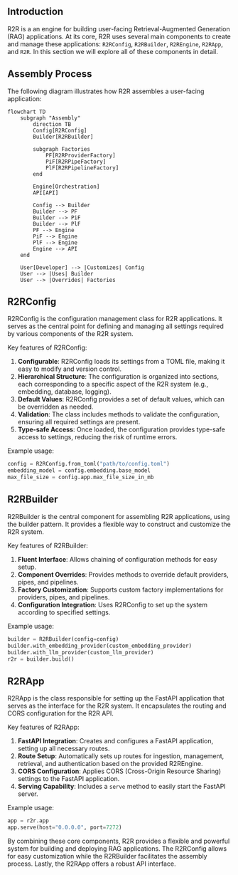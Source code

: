 
## Introduction

R2R is a an engine for building user-facing Retrieval-Augmented Generation (RAG) applications. At its core, R2R uses several main components to create and manage these applications: `R2RConfig`, `R2RBuilder`, `R2REngine`, `R2RApp`, and `R2R`. In this section we will explore all of these components in detail.

## Assembly Process

The following diagram illustrates how R2R assembles a user-facing application:

```mermaid
flowchart TD
    subgraph "Assembly"
        direction TB
        Config[R2RConfig]
        Builder[R2RBuilder]

        subgraph Factories
            PF[R2RProviderFactory]
            PiF[R2RPipeFactory]
            PlF[R2RPipelineFactory]
        end

        Engine[Orchestration]
        API[API]

        Config --> Builder
        Builder --> PF
        Builder --> PiF
        Builder --> PlF
        PF --> Engine
        PiF --> Engine
        PlF --> Engine
        Engine --> API
    end

    User[Developer] --> |Customizes| Config
    User --> |Uses| Builder
    User --> |Overrides| Factories
```

## R2RConfig

R2RConfig is the configuration management class for R2R applications. It serves as the central point for defining and managing all settings required by various components of the R2R system.

Key features of R2RConfig:

1. **Configurable**: R2RConfig loads its settings from a TOML file, making it easy to modify and version control.
2. **Hierarchical Structure**: The configuration is organized into sections, each corresponding to a specific aspect of the R2R system (e.g., embedding, database, logging).
3. **Default Values**: R2RConfig provides a set of default values, which can be overridden as needed.
4. **Validation**: The class includes methods to validate the configuration, ensuring all required settings are present.
5. **Type-safe Access**: Once loaded, the configuration provides type-safe access to settings, reducing the risk of runtime errors.

Example usage:
```python
config = R2RConfig.from_toml("path/to/config.toml")
embedding_model = config.embedding.base_model
max_file_size = config.app.max_file_size_in_mb
```

## R2RBuilder

R2RBuilder is the central component for assembling R2R applications, using the builder pattern. It provides a flexible way to construct and customize the R2R system.

Key features of R2RBuilder:

1. **Fluent Interface**: Allows chaining of configuration methods for easy setup.
2. **Component Overrides**: Provides methods to override default providers, pipes, and pipelines.
3. **Factory Customization**: Supports custom factory implementations for providers, pipes, and pipelines.
4. **Configuration Integration**: Uses R2RConfig to set up the system according to specified settings.

Example usage:
```python
builder = R2RBuilder(config=config)
builder.with_embedding_provider(custom_embedding_provider)
builder.with_llm_provider(custom_llm_provider)
r2r = builder.build()
```

## R2RApp

R2RApp is the class responsible for setting up the FastAPI application that serves as the interface for the R2R system. It encapsulates the routing and CORS configuration for the R2R API.

Key features of R2RApp:

1. **FastAPI Integration**: Creates and configures a FastAPI application, setting up all necessary routes.
2. **Route Setup**: Automatically sets up routes for ingestion, management, retrieval, and authentication based on the provided R2REngine.
3. **CORS Configuration**: Applies CORS (Cross-Origin Resource Sharing) settings to the FastAPI application.
4. **Serving Capability**: Includes a `serve` method to easily start the FastAPI server.

Example usage:
```python
app = r2r.app
app.serve(host="0.0.0.0", port=7272)
```


By combining these core components, R2R provides a flexible and powerful system for building and deploying RAG applications. The R2RConfig allows for easy customization while the R2RBuilder facilitates the assembly process. Lastly, the R2RApp offers a robust API interface.
